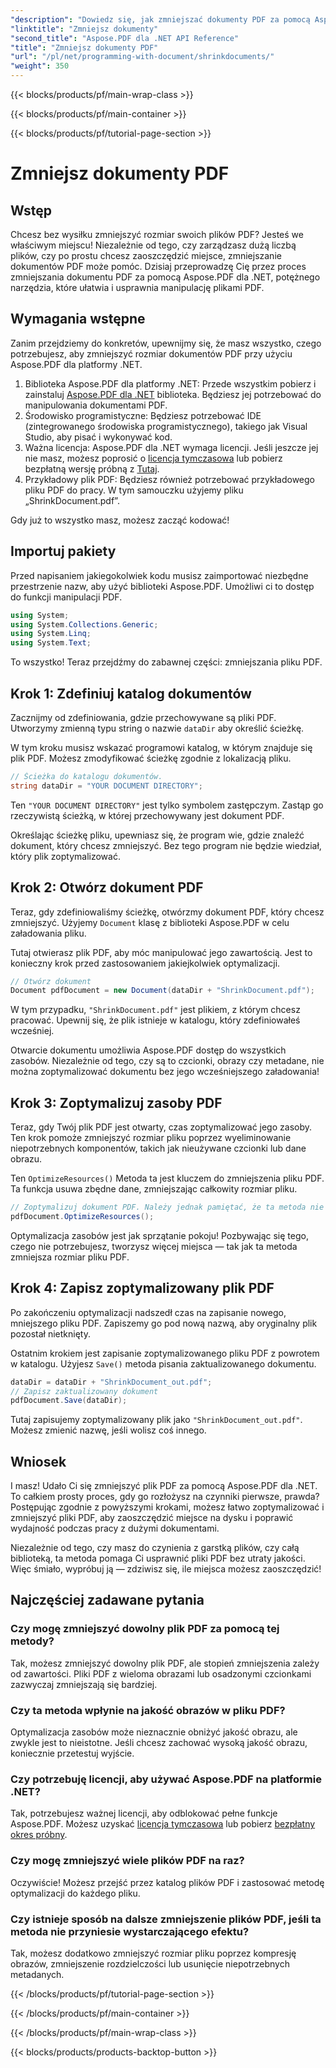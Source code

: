 ```yaml
---
"description": "Dowiedz się, jak zmniejszać dokumenty PDF za pomocą Aspose.PDF dla .NET w tym przewodniku krok po kroku. Zoptymalizuj zasoby PDF i zmniejsz rozmiar pliku bez utraty jakości."
"linktitle": "Zmniejsz dokumenty"
"second_title": "Aspose.PDF dla .NET API Reference"
"title": "Zmniejsz dokumenty PDF"
"url": "/pl/net/programming-with-document/shrinkdocuments/"
"weight": 350
---
```


{{< blocks/products/pf/main-wrap-class >}}

{{< blocks/products/pf/main-container >}}

{{< blocks/products/pf/tutorial-page-section >}}

# Zmniejsz dokumenty PDF

## Wstęp

Chcesz bez wysiłku zmniejszyć rozmiar swoich plików PDF? Jesteś we właściwym miejscu! Niezależnie od tego, czy zarządzasz dużą liczbą plików, czy po prostu chcesz zaoszczędzić miejsce, zmniejszanie dokumentów PDF może pomóc. Dzisiaj przeprowadzę Cię przez proces zmniejszania dokumentu PDF za pomocą Aspose.PDF dla .NET, potężnego narzędzia, które ułatwia i usprawnia manipulację plikami PDF.

## Wymagania wstępne

Zanim przejdziemy do konkretów, upewnijmy się, że masz wszystko, czego potrzebujesz, aby zmniejszyć rozmiar dokumentów PDF przy użyciu Aspose.PDF dla platformy .NET.

1. Biblioteka Aspose.PDF dla platformy .NET: Przede wszystkim pobierz i zainstaluj [Aspose.PDF dla .NET](https://releases.aspose.com/pdf/net/) biblioteka. Będziesz jej potrzebować do manipulowania dokumentami PDF.
2. Środowisko programistyczne: Będziesz potrzebować IDE (zintegrowanego środowiska programistycznego), takiego jak Visual Studio, aby pisać i wykonywać kod.
3. Ważna licencja: Aspose.PDF dla .NET wymaga licencji. Jeśli jeszcze jej nie masz, możesz poprosić o [licencja tymczasowa](https://purchase.aspose.com/temporary-license/) lub pobierz bezpłatną wersję próbną z [Tutaj](https://releases.aspose.com/).
4. Przykładowy plik PDF: Będziesz również potrzebować przykładowego pliku PDF do pracy. W tym samouczku użyjemy pliku „ShrinkDocument.pdf”.

Gdy już to wszystko masz, możesz zacząć kodować!


## Importuj pakiety

Przed napisaniem jakiegokolwiek kodu musisz zaimportować niezbędne przestrzenie nazw, aby użyć biblioteki Aspose.PDF. Umożliwi ci to dostęp do funkcji manipulacji PDF.

```csharp
using System;
using System.Collections.Generic;
using System.Linq;
using System.Text;
```

To wszystko! Teraz przejdźmy do zabawnej części: zmniejszania pliku PDF.

## Krok 1: Zdefiniuj katalog dokumentów

Zacznijmy od zdefiniowania, gdzie przechowywane są pliki PDF. Utworzymy zmienną typu string o nazwie `dataDir` aby określić ścieżkę.

W tym kroku musisz wskazać programowi katalog, w którym znajduje się plik PDF. Możesz zmodyfikować ścieżkę zgodnie z lokalizacją pliku.

```csharp
// Ścieżka do katalogu dokumentów.
string dataDir = "YOUR DOCUMENT DIRECTORY";
```

Ten `"YOUR DOCUMENT DIRECTORY"` jest tylko symbolem zastępczym. Zastąp go rzeczywistą ścieżką, w której przechowywany jest dokument PDF.

Określając ścieżkę pliku, upewniasz się, że program wie, gdzie znaleźć dokument, który chcesz zmniejszyć. Bez tego program nie będzie wiedział, który plik zoptymalizować.


## Krok 2: Otwórz dokument PDF

Teraz, gdy zdefiniowaliśmy ścieżkę, otwórzmy dokument PDF, który chcesz zmniejszyć. Użyjemy `Document` klasę z biblioteki Aspose.PDF w celu załadowania pliku.

Tutaj otwierasz plik PDF, aby móc manipulować jego zawartością. Jest to konieczny krok przed zastosowaniem jakiejkolwiek optymalizacji.

```csharp
// Otwórz dokument
Document pdfDocument = new Document(dataDir + "ShrinkDocument.pdf");
```

W tym przypadku, `"ShrinkDocument.pdf"` jest plikiem, z którym chcesz pracować. Upewnij się, że plik istnieje w katalogu, który zdefiniowałeś wcześniej.

Otwarcie dokumentu umożliwia Aspose.PDF dostęp do wszystkich zasobów. Niezależnie od tego, czy są to czcionki, obrazy czy metadane, nie można zoptymalizować dokumentu bez jego wcześniejszego załadowania!

## Krok 3: Zoptymalizuj zasoby PDF

Teraz, gdy Twój plik PDF jest otwarty, czas zoptymalizować jego zasoby. Ten krok pomoże zmniejszyć rozmiar pliku poprzez wyeliminowanie niepotrzebnych komponentów, takich jak nieużywane czcionki lub dane obrazu.

Ten `OptimizeResources()` Metoda ta jest kluczem do zmniejszenia pliku PDF. Ta funkcja usuwa zbędne dane, zmniejszając całkowity rozmiar pliku.

```csharp
// Zoptymalizuj dokument PDF. Należy jednak pamiętać, że ta metoda nie gwarantuje zmniejszenia rozmiaru dokumentu
pdfDocument.OptimizeResources();
```

Optymalizacja zasobów jest jak sprzątanie pokoju! Pozbywając się tego, czego nie potrzebujesz, tworzysz więcej miejsca — tak jak ta metoda zmniejsza rozmiar pliku PDF.

## Krok 4: Zapisz zoptymalizowany plik PDF

Po zakończeniu optymalizacji nadszedł czas na zapisanie nowego, mniejszego pliku PDF. Zapiszemy go pod nową nazwą, aby oryginalny plik pozostał nietknięty.

Ostatnim krokiem jest zapisanie zoptymalizowanego pliku PDF z powrotem w katalogu. Użyjesz `Save()` metoda pisania zaktualizowanego dokumentu.

```csharp
dataDir = dataDir + "ShrinkDocument_out.pdf";
// Zapisz zaktualizowany dokument
pdfDocument.Save(dataDir);
```

Tutaj zapisujemy zoptymalizowany plik jako `"ShrinkDocument_out.pdf"`. Możesz zmienić nazwę, jeśli wolisz coś innego.

## Wniosek

I masz! Udało Ci się zmniejszyć plik PDF za pomocą Aspose.PDF dla .NET. To całkiem prosty proces, gdy go rozłożysz na czynniki pierwsze, prawda? Postępując zgodnie z powyższymi krokami, możesz łatwo zoptymalizować i zmniejszyć pliki PDF, aby zaoszczędzić miejsce na dysku i poprawić wydajność podczas pracy z dużymi dokumentami.

Niezależnie od tego, czy masz do czynienia z garstką plików, czy całą biblioteką, ta metoda pomaga Ci usprawnić pliki PDF bez utraty jakości. Więc śmiało, wypróbuj ją — zdziwisz się, ile miejsca możesz zaoszczędzić!

## Najczęściej zadawane pytania

### Czy mogę zmniejszyć dowolny plik PDF za pomocą tej metody?
Tak, możesz zmniejszyć dowolny plik PDF, ale stopień zmniejszenia zależy od zawartości. Pliki PDF z wieloma obrazami lub osadzonymi czcionkami zazwyczaj zmniejszają się bardziej.

### Czy ta metoda wpłynie na jakość obrazów w pliku PDF?
Optymalizacja zasobów może nieznacznie obniżyć jakość obrazu, ale zwykle jest to nieistotne. Jeśli chcesz zachować wysoką jakość obrazu, koniecznie przetestuj wyjście.

### Czy potrzebuję licencji, aby używać Aspose.PDF na platformie .NET?
Tak, potrzebujesz ważnej licencji, aby odblokować pełne funkcje Aspose.PDF. Możesz uzyskać [licencja tymczasowa](https://purchase.aspose.com/temporary-license/) lub pobierz [bezpłatny okres próbny](https://releases.aspose.com/).

### Czy mogę zmniejszyć wiele plików PDF na raz?
Oczywiście! Możesz przejść przez katalog plików PDF i zastosować metodę optymalizacji do każdego pliku.

### Czy istnieje sposób na dalsze zmniejszenie plików PDF, jeśli ta metoda nie przyniesie wystarczającego efektu?
Tak, możesz dodatkowo zmniejszyć rozmiar pliku poprzez kompresję obrazów, zmniejszenie rozdzielczości lub usunięcie niepotrzebnych metadanych.

{{< /blocks/products/pf/tutorial-page-section >}}

{{< /blocks/products/pf/main-container >}}

{{< /blocks/products/pf/main-wrap-class >}}

{{< blocks/products/products-backtop-button >}}